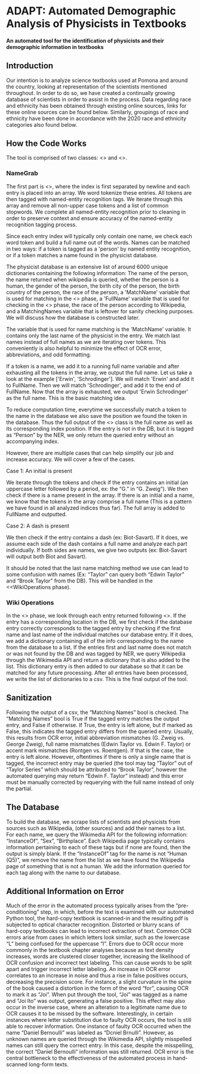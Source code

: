 # ADAPT: Automated Demographic Analysis of Physicists in Textbooks
#### An automated tool for the identification of physicists and their demographic information in textbooks

## Introduction

Our intention is to analyze science textbooks used at Pomona and around the country, looking at representation of the scientists mentioned throughout. In order to do so, we have created a continually growing database of scientists in order to assist in the process. Data regarding race and ethnicity has been obtained through existing online sources, links for these online sources can be found below. Similarly, groupings of race and ethnicity have been done in accordance with the 2020 race and ethnicity categories also found below.

## How the Code Works

The tool is comprised of two classes: <<NameGrab>> and <<WikiOperations>>. 
 
### NameGrab
 
The first part is <<NameGrab>>, where the index is first separated by newline and each entry is placed into an array. We word tokenize these entries. All tokens are then tagged with named-entity recognition tags. We iterate through this array and remove all non-upper case tokens and a list of common stopwords. We complete all named-entity recognition prior to cleaning in order to preserve context and ensure accuracy of the named-entity recognition tagging process.
 

Since each entry index will typically only contain one name, we check each word token and build a full name out of the words. Names can be matched in two ways: if a token is tagged as a 'person' by named entity recognition, or if a token matches a name found in the physicist database. 
 
The physicist database is an extensive list of around 6000 unique dictionaries containing the following information: The name of the person, the name returned when wikipedia is queried, whether the person is a human, the gender of the person, the birth city of the person, the birth country of the person, the race of the person,  a 'MatchName' variable that is used for matching in the <<NameGrab>> phase, a 'FullName' variable that is used for checking in the <<WikiOperations>> phase, the race of the person according to Wikipedia, and a MatchingNames variable that is leftover for sanity checking purposes. We will discuss how the database is constructed later. 
 
 The variable that is used for name matching is the 'MatchName' variable. It contains only the last name of the physicist in the entry. We match last names instead of full names as we are iterating over tokens. This conveniently is also helpful to minimize the effect of OCR error, abbreviations, and odd formatting.
 
If a token is a name, we add it to a running full name variable and after exhausting all the tokens in the array, we output the full name. Let us take a look at the example ['Erwin', 'Schrodinger']. We will match 'Erwin' and add it to FullName. Then we will match 'Schrodinger', and add it to the end of FullName. Now that the array is exhausted, we output 'Erwin Schrodinger' as the full name. This is the basic matching idea. 

To reduce computation time, everytime we successfully match a token to the name in the database we also save the position we found the token in the database. Thus the full output of the <<NameGrab>> class is the full name as well as its corresponding index position. If the entry is not in the DB, but it is tagged as “Person” by the NER, we only return the queried entry without an accompanying index.
 
However, there are multiple cases that can help simplify our job and increase accuracy. We will cover a few of the cases.
 
Case 1: An initial is present
  
We iterate through the tokens and check if the entry contains an initial (an uppercase letter followed by a period, ex: the “G.” in “G. Zweig”). We then check if there is a name present in the array. If there is an initial and a name, we know that the tokens in the array comprise a full name (This is a pattern we have found in all analyzed indices thus far). The full array is added to FullName and outputted.
 
Case 2: A dash is present
  
We then check if the entry contains a dash (ex: Biot-Savart). If it does, we assume each side of the dash contains a full name and analyze each part individually. If both sides are names, we give two outputs (ex: Biot-Savart will output both Biot and Savart). 
 
It should be noted that the last name matching method we use can lead to some confusion with names (Ex: “Taylor” can query both “Edwin Taylor” and “Brook Taylor” from the DB). This will be handled in the <<WikiOperations phase). 
 
### Wiki Operations

In the <<WikiOperations>> phase, we look through each entry returned following <<NameGrab>>. If the entry has a corresponding location in the DB, we first check if the database entry correctly corresponds to the tagged entry by checking if the first name and last name of the individual matches our database entry. If it does, we add a dictionary containing all of the info corresponding to the name from the database to a list. If the entries first and last name does not match or was not found by the DB and was tagged by NER, we query Wikipedia through the Wikimedia API and return a dictionary that is also added to the list. This dictionary entry is then added to our database so that it can be matched for any future processing. After all entries have been processed, we write the list of dictionaries to a csv. This is the final output of the tool.

## Sanitization
Following the output of a csv, the “Matching Names” bool is checked. The “Matching Names” bool is True if the tagged entry matches the output entry, and False if otherwise. If True, the entry is left alone, but if marked as False, this indicates the tagged entry differs from the queried entry. Usually, this results from OCR error, initial abbreviation mismatches (G. Zweig vs. George Zweig), full name mismatches (Edwin Taylor vs. Edwin F. Taylor) or accent mark mismatches (Rontgen vs. Roentgen). If that is the case, the entry is left alone. However, oftentimes if there is only a single name that is tagged, the incorrect entry may be queried (the tool may tag “Taylor” out of “Taylor Series” which should be attributed to “Brook Taylor”, however the automated querying may return “Edwin F. Taylor” instead) and this error must be manually corrected by requerying with the full name instead of only the partial. 

 
## The Database
 
To build the database, we scrape lists of scientists and physicists from sources such as Wikipedia, (other sources) and add their names to a list. For each name, we query the Wikimedia API for the following information: “InstanceOf”, “Sex”, “Birthplace”. Each Wikipedia page typically contains information pertaining to each of these tags but if none are found, then the output is simply blank. If the “InstanceOf” tag for the name is not “Human (Q5)”, we remove the name from the list as we have found the Wikipedia page of something that is not a human. We add the information queried for each tag along with the name to our database.

## Additional Information on Error
 
Much of the error in the automated process typically arises from the “pre-conditioning” step, in which, before the text is examined with our automated Python tool, the hard-copy textbook is scanned-in and the resulting pdf is subjected to optical character recognition.  Distorted or blurry scans of hard-copy textbooks can lead to incorrect extraction of text. Common OCR errors arise from cases in which letters look similar, such as the lowercase “L” being confused for the uppercase “I”.  Errors due to OCR occur more commonly in the textbook chapter analyses because as text density increases, words are clustered closer together, increasing the likelihood of OCR confusion and incorrect text labeling. This can cause words to be split apart and trigger incorrect letter labeling. An increase in OCR error correlates to an increase in noise and thus a rise in false positives occurs, decreasing the precision score. For instance, a slight curvature in the spine of the book caused a distortion in the form of the word “for”, causing OCR to mark it as “Joi”. When put through the tool, “Joi” was tagged as a name and “Joi Ito” was output, generating a false positive. This effect may also occur in the inverse case, where an alteration to a legitimate name due to OCR causes it to be missed by the software.  Interestingly, in certain instances where letter substitution due to faulty OCR occurs, the tool is still able to recover information. One instance of faulty OCR occurred when the name “Daniel Bernoulli” was labeled as “Dcniel Brnulli”. However, as unknown names are queried through the Wikimedia API, slightly misspelled names can still query the correct entry. In this case, despite the misspelling, the correct “Daniel Bernoulli” information was still returned. OCR error is the central bottleneck to the effectiveness of the automated process in hand-scanned long-form texts.







